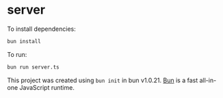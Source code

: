 # server

To install dependencies:

```bash
bun install
```

To run:

```bash
bun run server.ts
```

This project was created using `bun init` in bun v1.0.21. [Bun](https://bun.sh) is a fast all-in-one JavaScript runtime.
